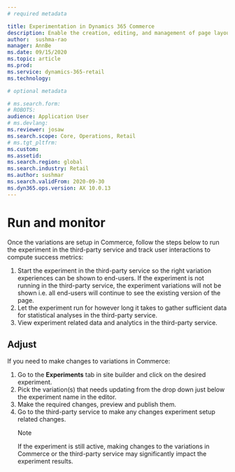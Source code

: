 ```yaml
---
# required metadata

title: Experimentation in Dynamics 365 Commerce
description: Enable the creation, editing, and management of page layout and content treatments in site builder. End-to-end experimentation support will be enabled for e-commerce pages, as well as entities within a page.
author:  sushma-rao 
manager: AnnBe
ms.date: 09/15/2020
ms.topic: article
ms.prod: 
ms.service: dynamics-365-retail
ms.technology: 

# optional metadata

# ms.search.form: 
# ROBOTS: 
audience: Application User
# ms.devlang: 
ms.reviewer: josaw
ms.search.scope: Core, Operations, Retail
# ms.tgt_pltfrm: 
ms.custom: 
ms.assetid: 
ms.search.region: global
ms.search.industry: Retail
ms.author: sushmar
ms.search.validFrom: 2020-09-30
ms.dyn365.ops.version: AX 10.0.13
---
```


# Run and monitor
Once the variations are setup in Commerce, follow the steps below to run the experiment in the third-party service and track user interactions to compute success metrics:
1. Start the experiment in the third-party service so the right variation experiences can be shown to end-users. If the experiment is not running in the third-party service, the experiment variations will not be shown i.e. all end-users will continue to see the existing version of the page.
1. Let the experiment run for however long it takes to gather sufficient data for statistical analyses in the third-party service.
1. View experiment related data and analytics in the third-party service.

## Adjust
If you need to make changes to variations in Commerce:
1. Go to the **Experiments** tab in site builder and click on the desired experiment. 
1. Pick the variation(s) that needs updating from the drop down just below the experiment name in the editor.
1. Make the required changes, preview and publish them.
1. Go to the third-party service to make any changes experiment setup related changes.
    > [!NOTE]
    > If the experiment is still active, making changes to the variations in Commerce or the third-party service may significantly impact the experiment results.
